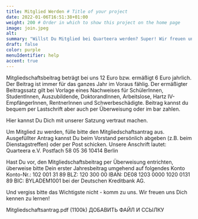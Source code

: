 ```yaml
---
title: Mitglied Werden # Title of your project
date: 2022-01-06T16:51:38+01:00
weight: 200 # Order in which to show this project on the home page
image: join.jpeg
alt:
summary: "Willst Du Mitglied bei Quarteera werden? Super! Wir freuen uns auf Dich."
draft: false
color: purple
menuIdentifier: help
accent: true
---
```



Mitgliedschaftsbeitrag beträgt bei uns 12 Euro bzw. ermäßigt 6 Euro jahrlich. Der Beitrag ist immer für das ganzes Jahr im Voraus fählig. Der ermäßigter Beitragssatz gilt bei Vorlage eines Nachweises für SchülerInnen, StudentInnen,
Auszubildende, DoktorandInnen, Arbeitslose, Hartz IV-EmpfängerInnen, RentnerInnen und Schwerbeschädigte. Beitrag kannst du bequem per Lastschrift aber auch per Überweisung oder im bar zahlen.

Hier kannst Du Dich mit unserer Satzung vertraut machen.

Um Mitglied zu werden, fülle bitte den Mitgliedschaftsantrag aus. Ausgefüllter Antrag kannst Du beim Vorstand persönlich abgeben (z.B. beim Dienstagstreffen) oder per Post schicken. Unsere Anschrift lautet:
Quarteera e.V.
Postfach 58 05 36
10414 Berlin

Hast Du vor, den Mitgliedschaftsbeitrag per Überweisung entrichten, überweise bitte Dein erster Jahresbeitrag umgehend auf folgendes Konto
Konto-Nr.:  102 001 31 89
BLZ:        120 300 00
IBAN:       DE08 1203 0000 1020 0131 89
BIC:        BYLADEM1001
bei der Deutschen Kreditbank AG.

Und vergiss bitte das Wichtigste nicht - komm zu uns. Wir freuen uns Dich kennen zu lernen!

Mitgliedschaftsantrag.pdf (1100k) ДОБАВИТЬ ФАЙЛ И ССЫЛКУ

